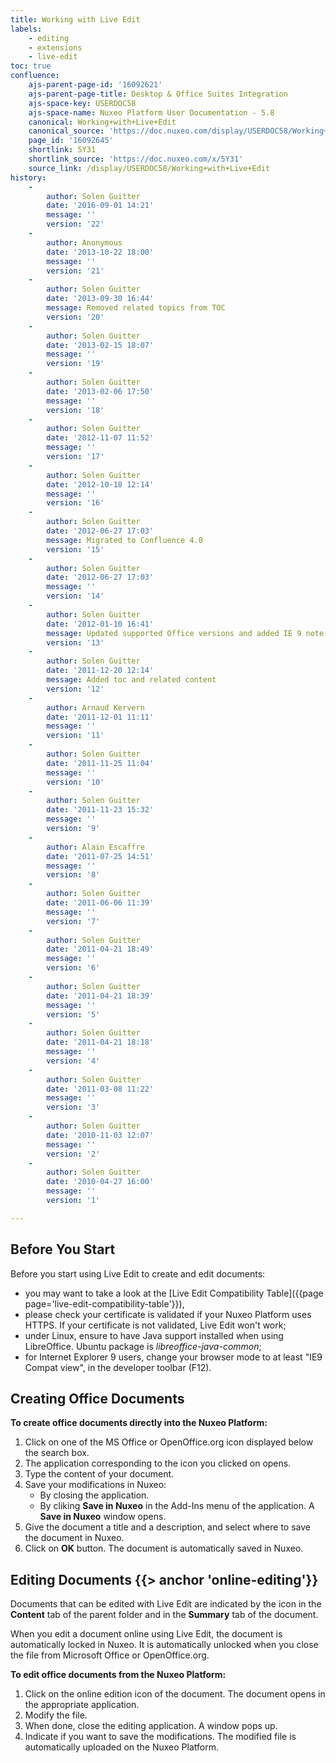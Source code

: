 ```yaml
---
title: Working with Live Edit
labels:
    - editing
    - extensions
    - live-edit
toc: true
confluence:
    ajs-parent-page-id: '16092621'
    ajs-parent-page-title: Desktop & Office Suites Integration
    ajs-space-key: USERDOC58
    ajs-space-name: Nuxeo Platform User Documentation - 5.8
    canonical: Working+with+Live+Edit
    canonical_source: 'https://doc.nuxeo.com/display/USERDOC58/Working+with+Live+Edit'
    page_id: '16092645'
    shortlink: 5Y31
    shortlink_source: 'https://doc.nuxeo.com/x/5Y31'
    source_link: /display/USERDOC58/Working+with+Live+Edit
history:
    - 
        author: Solen Guitter
        date: '2016-09-01 14:21'
        message: ''
        version: '22'
    - 
        author: Anonymous
        date: '2013-10-22 18:00'
        message: ''
        version: '21'
    - 
        author: Solen Guitter
        date: '2013-09-30 16:44'
        message: Removed related topics from TOC
        version: '20'
    - 
        author: Solen Guitter
        date: '2013-02-15 18:07'
        message: ''
        version: '19'
    - 
        author: Solen Guitter
        date: '2013-02-06 17:50'
        message: ''
        version: '18'
    - 
        author: Solen Guitter
        date: '2012-11-07 11:52'
        message: ''
        version: '17'
    - 
        author: Solen Guitter
        date: '2012-10-18 12:14'
        message: ''
        version: '16'
    - 
        author: Solen Guitter
        date: '2012-06-27 17:03'
        message: Migrated to Confluence 4.0
        version: '15'
    - 
        author: Solen Guitter
        date: '2012-06-27 17:03'
        message: ''
        version: '14'
    - 
        author: Solen Guitter
        date: '2012-01-10 16:41'
        message: Updated supported Office versions and added IE 9 note
        version: '13'
    - 
        author: Solen Guitter
        date: '2011-12-20 12:14'
        message: Added toc and related content
        version: '12'
    - 
        author: Arnaud Kervern
        date: '2011-12-01 11:11'
        message: ''
        version: '11'
    - 
        author: Solen Guitter
        date: '2011-11-25 11:04'
        message: ''
        version: '10'
    - 
        author: Solen Guitter
        date: '2011-11-23 15:32'
        message: ''
        version: '9'
    - 
        author: Alain Escaffre
        date: '2011-07-25 14:51'
        message: ''
        version: '8'
    - 
        author: Solen Guitter
        date: '2011-06-06 11:39'
        message: ''
        version: '7'
    - 
        author: Solen Guitter
        date: '2011-04-21 18:49'
        message: ''
        version: '6'
    - 
        author: Solen Guitter
        date: '2011-04-21 18:39'
        message: ''
        version: '5'
    - 
        author: Solen Guitter
        date: '2011-04-21 18:18'
        message: ''
        version: '4'
    - 
        author: Solen Guitter
        date: '2011-03-08 11:22'
        message: ''
        version: '3'
    - 
        author: Solen Guitter
        date: '2010-11-03 12:07'
        message: ''
        version: '2'
    - 
        author: Solen Guitter
        date: '2010-04-27 16:00'
        message: ''
        version: '1'

---
```

## Before You Start

Before you start using Live Edit to create and edit documents:

*   you may want to take a look at the [Live Edit Compatibility Table]({{page page='live-edit-compatibility-table'}}),
*   please check your certificate is validated if your Nuxeo Platform uses HTTPS. If your certificate is not validated, Live Edit won't work;
*   under Linux, ensure to have Java support installed when using LibreOffice. Ubuntu package is _libreoffice-java-common_;
*   for Internet Explorer 9 users, change your browser mode to at least "IE9 Compat view", in the developer toolbar (F12).

## Creating Office Documents

**To create office documents directly into the Nuxeo Platform:**

1.  Click on one of the MS Office or OpenOffice.org icon displayed below the search box.
2.  The application corresponding to the icon you clicked on opens.
3.  Type the content of your document.
4.  Save your modifications in Nuxeo:
    *   By closing the application.
    *   By cliking **Save in Nuxeo** in the Add-Ins menu of the application.
        A **Save in Nuxeo** window opens.
5.  Give the document a title and a description, and select where to save the document in Nuxeo.
6.  Click on **OK** button.
    The document is automatically saved in Nuxeo.

## Editing Documents {{> anchor 'online-editing'}}

Documents that can be edited with Live Edit are indicated by the icon in the **Content** tab of the parent folder and in the **Summary** tab of the document.

When you edit a document online using Live Edit, the document is automatically locked in Nuxeo. It is automatically unlocked when you close the file from Microsoft Office or OpenOffice.org.

**To edit office documents from the Nuxeo Platform:**

1.  Click on the online edition icon of the document.
    The document opens in the appropriate application.
2.  Modify the file.
3.  When done, close the editing application.
    A window pops up.
4.  Indicate if you want to save the modifications.
    The modified file is automatically uploaded on the Nuxeo Platform.

&nbsp;